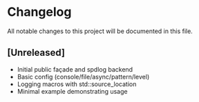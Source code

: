 # Changelog

All notable changes to this project will be documented in this file.

## [Unreleased]
- Initial public façade and spdlog backend
- Basic config (console/file/async/pattern/level)
- Logging macros with std::source_location
- Minimal example demonstrating usage
